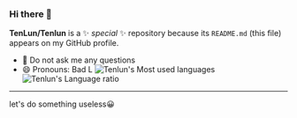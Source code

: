 ### Hi there 👋
**TenLun/Tenlun** is a ✨ _special_ ✨ repository because its `README.md` (this file) appears on my GitHub profile.

- 🙅‍ Do not ask me any questions
- 😄 Pronouns: Bad
L
![Tenlun's Most used languages](https://github-readme-stats.vercel.app/api/top-langs?username=Tenlun&show_icons=true&count_private=true&theme=gotham)
![Tenlun's Language ratio](https://tenlun.github.io/Dropdowns?name=Tenlun)

---

let's do something useless😀
